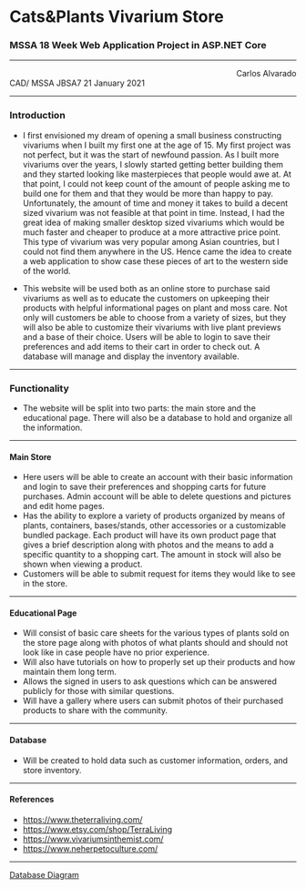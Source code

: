 # Cats&Plants Vivarium Store
### MSSA 18 Week Web Application Project in ASP.NET Core

---
<div style="text-align:right"> Carlos Alvarado </div>
CAD/ MSSA JBSA7
21 January 2021

---

	
###  	Introduction
+ 	I first envisioned my dream of opening a small business constructing vivariums when I built my first one at the age of 15. My first project was not perfect, but it was the start of newfound passion. As I built more vivariums over the years, I slowly started getting better building them and they started looking like masterpieces that people would awe at. At that point, I could not keep count of the amount of people asking me to build one for them and that they would be more than happy to pay. Unfortunately, the amount of time and money it takes to build a decent sized vivarium was not feasible at that point in time. Instead, I had the great idea of making smaller desktop sized vivariums which would be much faster and cheaper to produce at a more attractive price point. This type of vivarium was very popular among Asian countries, but I could not find them anywhere in the US. Hence came the idea to create a web application to show case these pieces of art to the western side of the world.

+	This website will be used both as an online store to purchase said vivariums as well as to educate the customers on upkeeping their products with helpful informational pages on plant and moss care. Not only will customers be able to choose from a variety of sizes, but they will also be able to customize their vivariums with live plant previews and a base of their choice. Users will be able to login to save their preferences and add items to their cart in order to check out. A database will manage and display the inventory available.
---
### 	Functionality 
+	The website will be split into two parts: the main store and the educational page. There will also be a database to hold and organize all the information.
---
#### 	Main Store
+	Here users will be able to create an account with their basic information and login to save their preferences and shopping carts for future purchases. Admin account will be able to delete questions and pictures and edit home pages.
+	Has the ability to explore a variety of products organized by means of plants, containers, bases/stands, other accessories or a customizable bundled package. Each product will have its own product page that gives a brief description along with photos and the means to add a specific quantity to a shopping cart. The amount in stock will also be shown when viewing a product.
+	Customers will be able to submit request for items they would like to see in the store.
---
#### 	Educational Page
+	Will consist of basic care sheets for the various types of plants sold on the store page along with photos of what plants should and should not look like in case people have no prior experience.
+	Will also have tutorials on how to properly set up their products and how maintain them long term.
+	Allows the signed in users to ask questions which can be answered publicly for those with similar questions.
+	Will have a gallery where users can submit photos of their purchased products to share with the community.
---
#### 	Database
+	 Will be created to hold data such as customer information, orders, and store inventory.
---
#### 	References
+ 	https://www.theterraliving.com/
+ 	https://www.etsy.com/shop/TerraLiving
+ 	https://www.vivariumsinthemist.com/
+ 	https://www.neherpetoculture.com/
---
[Database Diagram](DatabaseDiagram.pdf)
